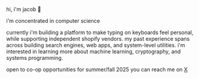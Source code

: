 hi, i'm jacob 👋

i'm concentrated in computer science

currently i'm building a platform to make typing on keyboards feel personal, while supporting independent shopify vendors. 
my past experience spans across building search engines, web apps, and system-level utilities.
i'm interested in learning more about machine learning, cryptography, and systems programming.

open to co-op opportunities for summer/fall 2025 you can reach me on [X](https://x.com/jtadsn)  
